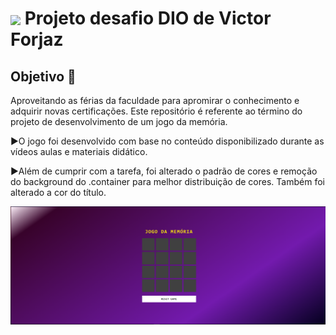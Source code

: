 <h1>
    <a href="https://www.linkedin.com/in/victor-forjaz-2745121bb/">
     <img align="center" width="40px" src="https://vcforjaz.github.io/Meus-Projetos/favicon.ico"></a>
    <span> Projeto desafio DIO de Victor Forjaz</span>
</h1>

## Objetivo 🎯
Aproveitando as férias da faculdade para apromirar o conhecimento e adquirir novas certificações.
Este repositório é referente ao término do projeto de desenvolvimento de um jogo da memória.

►O jogo foi desenvolvido com base no conteúdo disponibilizado durante as vídeos aulas e materiais didático.

►Além de cumprir com a tarefa, foi alterado o padrão de cores e remoção do background do .container para melhor distribuição de cores. Também foi alterado a cor do título.

![image](https://github.com/Vcforjaz/Meus-Projetos/blob/main/memoria.png?raw=true)
